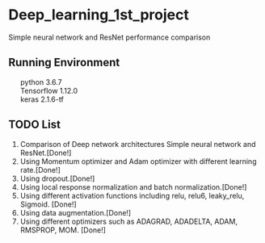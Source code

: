 # Deep_learning_1st_project
Simple neural network and ResNet performance comparison

## Running Environment

<ul style="list-style: none;">
  
  <li>python 3.6.7</li>
  <li>Tensorflow 1.12.0</li>
  <li>keras 2.1.6-tf</li>

</ul>

## TODO List

<ol>
  
  <li>Comparison of Deep network architectures Simple neural network and ResNet.[Done!]</li>
  <li>Using Momentum optimizer and Adam optimizer with different learning rate.[Done!]</li>
  <li>Using dropout.[Done!]</li>
  <li>Using local response normalization and batch normalization.[Done!]</li>
  <li>Using different activation functions including relu, relu6, leaky_relu, Sigmoid. [Done!] </li>
  <li>Using data augmentation.[Done!]</li>
  <li>Using different optimizers such as ADAGRAD, ADADELTA, ADAM, RMSPROP, MOM. [Done!]</li>
  
</ol>
